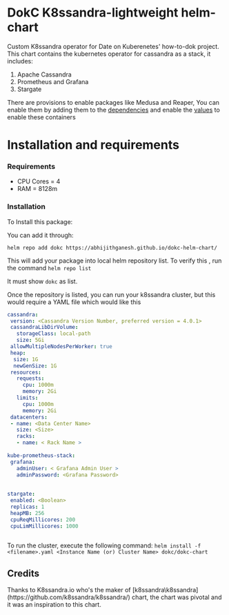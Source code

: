 # DokC K8ssandra-lightweight helm-chart
Custom K8ssandra operator for Date on Kuberenetes' how-to-dok project.
This chart contains the kubernetes operator for cassandra as a stack, it includes:
  1.  Apache Cassandra
  2.  Prometheus and Grafana
  3.  Stargate
 
 
 There are provisions to enable packages like Medusa and Reaper, You can enable them by adding them to the [dependencies](https://github.com/AbhijithGanesh/dokc-helm-chart/blob/510ad7c0ffe14a056b05cc67339f5205811cfd91/Chart.yaml#L2-L21) and enable the [values](https://github.com/AbhijithGanesh/dokc-helm-chart/blob/510ad7c0ffe14a056b05cc67339f5205811cfd91/values.yaml#L180) to enable these containers
 
 
 <h1> Installation and requirements </h1>
 
 <h3> Requirements </h3> 
 
  - CPU Cores = 4
  - RAM = 8128m
<h3> Installation </h3>
 To Install this package:
 
 You can add it through:
 
 `helm repo add dokc https://abhijithganesh.github.io/dokc-helm-chart/`
 
 This will add your package into local helm repository list.
 To verify this , run the command
 `helm repo list`
 
 It must show `dokc` as list.
 
 Once the repository is listed, you can run your k8ssandra cluster, but this would require a YAML file which would like this
 ```yml
 cassandra:
  version: <Cassandra Version Number, preferred version = 4.0.1> 
  cassandraLibDirVolume:
    storageClass: local-path
    size: 5Gi
  allowMultipleNodesPerWorker: true
  heap:
   size: 1G
   newGenSize: 1G
  resources:
    requests:
      cpu: 1000m
      memory: 2Gi
    limits:
      cpu: 1000m
      memory: 2Gi
  datacenters:
  - name: <Data Center Name>
    size: <Size>
    racks:
    - name: < Rack Name >
    
kube-prometheus-stack:
  grafana:
    adminUser: < Grafana Admin User >
    adminPassword: <Grafana Password>
    
    
stargate:
  enabled: <Boolean>
  replicas: 1
  heapMB: 256
  cpuReqMillicores: 200
  cpuLimMillicores: 1000
  
```
 
 To run the cluster, execute the following command:
 `helm install -f <filename>.yaml <Instance Name (or) Cluster Name> dokc/dokc-chart`
 
 
 <h2> Credits </h2>
 Thanks to K8ssandra.io who's the maker of [k8ssandra\k8ssandra](https://github.com/k8ssandra/k8ssandra/) chart, the chart was pivotal and it was an inspiration to this chart.
